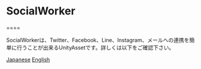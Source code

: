 # SocialWorker
====

SocialWorkerは、Twitter、Facebook、Line、Instagram、メールへの連携を簡単に行うことが出来るUnityAssetです。詳しくは以下をご確認下さい。

[Japanese](https://github.com/)
[English](https://github.com/)
